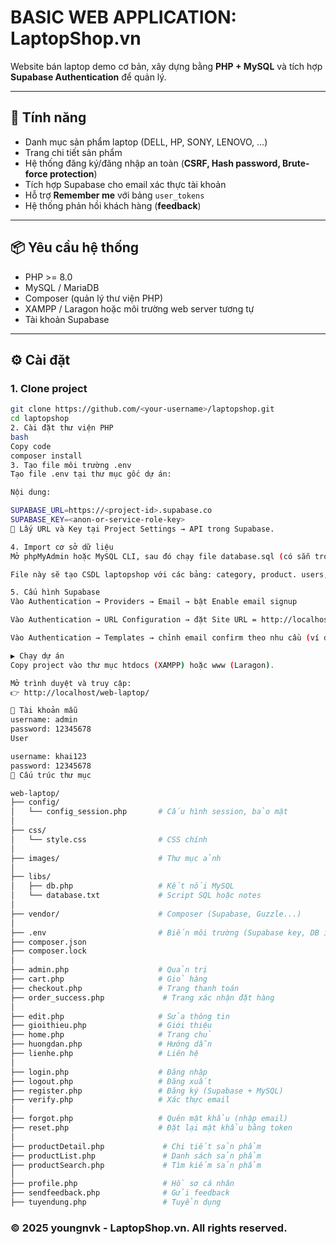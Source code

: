 # BASIC WEB APPLICATION: LaptopShop.vn

Website bán laptop demo cơ bản, xây dựng bằng **PHP + MySQL** và tích hợp **Supabase Authentication** để quản lý.

---

## 🚀 Tính năng

- Danh mục sản phẩm laptop (DELL, HP, SONY, LENOVO, …)  
- Trang chi tiết sản phẩm  
- Hệ thống đăng ký/đăng nhập an toàn (**CSRF, Hash password, Brute-force protection**)  
- Tích hợp Supabase cho email xác thực tài khoản  
- Hỗ trợ **Remember me** với bảng `user_tokens`  
- Hệ thống phản hồi khách hàng (**feedback**)  

---

## 📦 Yêu cầu hệ thống

- PHP >= 8.0  
- MySQL / MariaDB  
- Composer (quản lý thư viện PHP)  
- XAMPP / Laragon hoặc môi trường web server tương tự  
- Tài khoản Supabase  

---

## ⚙️ Cài đặt

### 1. Clone project
```bash
git clone https://github.com/<your-username>/laptopshop.git
cd laptopshop
2. Cài đặt thư viện PHP
bash
Copy code
composer install
3. Tạo file môi trường .env
Tạo file .env tại thư mục gốc dự án:

Nội dung:

SUPABASE_URL=https://<project-id>.supabase.co
SUPABASE_KEY=<anon-or-service-role-key>
🔑 Lấy URL và Key tại Project Settings → API trong Supabase.

4. Import cơ sở dữ liệu
Mở phpMyAdmin hoặc MySQL CLI, sau đó chạy file database.sql (có sẵn trong repo).

File này sẽ tạo CSDL laptopshop với các bảng: category, product. users, user_tokens, feedback

5. Cấu hình Supabase
Vào Authentication → Providers → Email → bật Enable email signup

Vào Authentication → URL Configuration → đặt Site URL = http://localhost/web-laptop/

Vào Authentication → Templates → chỉnh email confirm theo nhu cầu (ví dụ: “Xác thực tài khoản LaptopShop.vn”)

▶️ Chạy dự án
Copy project vào thư mục htdocs (XAMPP) hoặc www (Laragon).

Mở trình duyệt và truy cập:
👉 http://localhost/web-laptop/

👤 Tài khoản mẫu
username: admin
password: 12345678
User

username: khai123
password: 12345678
📂 Cấu trúc thư mục

web-laptop/
├── config/
│   └── config_session.php       # Cấu hình session, bảo mật
│
├── css/
│   └── style.css                # CSS chính
│
├── images/                      # Thư mục ảnh
│
├── libs/
│   ├── db.php                   # Kết nối MySQL
│   └── database.txt             # Script SQL hoặc notes
│
├── vendor/                      # Composer (Supabase, Guzzle...)
│
├── .env                         # Biến môi trường (Supabase key, DB info)
├── composer.json
├── composer.lock
│
├── admin.php                    # Quản trị
├── cart.php                     # Giỏ hàng
├── checkout.php                 # Trang thanh toán
├── order_success.php             # Trang xác nhận đặt hàng
│
├── edit.php                     # Sửa thông tin
├── gioithieu.php                # Giới thiệu
├── home.php                     # Trang chủ
├── huongdan.php                 # Hướng dẫn
├── lienhe.php                   # Liên hệ
│
├── login.php                    # Đăng nhập
├── logout.php                   # Đăng xuất
├── register.php                 # Đăng ký (Supabase + MySQL)
├── verify.php                   # Xác thực email
│
├── forgot.php                   # Quên mật khẩu (nhập email)
├── reset.php                    # Đặt lại mật khẩu bằng token
│
├── productDetail.php             # Chi tiết sản phẩm
├── productList.php               # Danh sách sản phẩm
├── productSearch.php             # Tìm kiếm sản phẩm
│
├── profile.php                   # Hồ sơ cá nhân
├── sendfeedback.php              # Gửi feedback
├── tuyendung.php                 # Tuyển dụng
```
### © 2025 youngnvk - LaptopShop.vn. All rights reserved.
